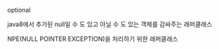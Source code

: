 optional
 
java8에서 추가된 null일 수 도 있고 아닐 수 도 있는 객체를 감싸주는 래퍼클래스

NPE(NULL POINTER EXCEPTION)을 처리하기 위한 래퍼클래스      

